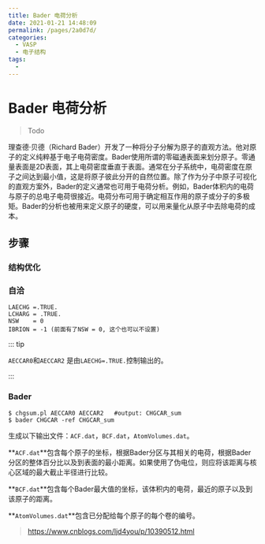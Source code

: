 ```yaml
---
title: Bader 电荷分析
date: 2021-01-21 14:48:09
permalink: /pages/2a0d7d/
categories: 
  - VASP
  - 电子结构
tags: 
  - 
---
```


# Bader 电荷分析

> Todo

理查德·贝德（Richard Bader）开发了一种将分子分解为原子的直观方法。他对原子的定义纯粹基于电子电荷密度。Bader使用所谓的零磁通表面来划分原子。零通量表面是2D表面，其上电荷密度垂直于表面。通常在分子系统中，电荷密度在原子之间达到最小值，这是将原子彼此分开的自然位置。除了作为分子中原子可视化的直观方案外，Bader的定义通常也可用于电荷分析。例如，Bader体积内的电荷与原子的总电子电荷很接近。电荷分布可用于确定相互作用的原子或分子的多极矩。Bader的分析也被用来定义原子的硬度，可以用来量化从原子中去除电荷的成本。



## 步骤

### 结构优化

### 自洽

```
LAECHG =.TRUE.
LCHARG = .TRUE.
NSW    = 0
IBRION = -1 (前面有了NSW = 0, 这个也可以不设置)
```

::: tip

 `AECCAR0`和`AECCAR2` 是由`LAECHG=.TRUE.`控制输出的。

:::

### Bader

```
$ chgsum.pl AECCAR0 AECCAR2   #output: CHGCAR_sum
$ bader CHGCAR -ref CHGCAR_sum
```
生成以下输出文件：`ACF.dat`，`BCF.dat`，`AtomVolumes.dat`。

**`ACF.dat`**包含每个原子的坐标，根据Bader分区与其相关的电荷，根据Bader分区的整体百分比以及到表面的最小距离。如果使用了伪电位，则应将该距离与核心区域的最大截止半径进行比较。

**`BCF.dat`**包含每个Bader最大值的坐标，该体积内的电荷，最近的原子以及到该原子的距离。

**`AtomVolumes.dat`**包含已分配给每个原子的每个卷的编号。





> https://www.cnblogs.com/ljd4you/p/10390512.html
